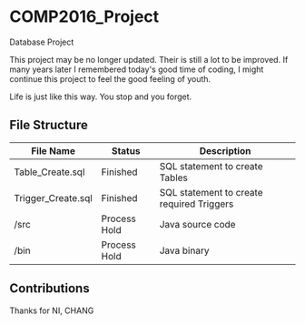 # COMP2016_Project
Database Project

This project may be no longer updated. Their is still a lot to be improved. If many years later I remembered today's good time of coding, I might continue this project to  feel the good feeling of youth.

Life is just like this way. You stop and you forget.

## File Structure

|File Name|Status|Description|
|---|---|---|
|Table_Create.sql|Finished|SQL statement to create Tables|
|Trigger_Create.sql|Finished|SQL statement to create required Triggers|
|/src|Process Hold|Java source code|
|/bin|Process Hold|Java binary|

## Contributions
Thanks for NI, CHANG
